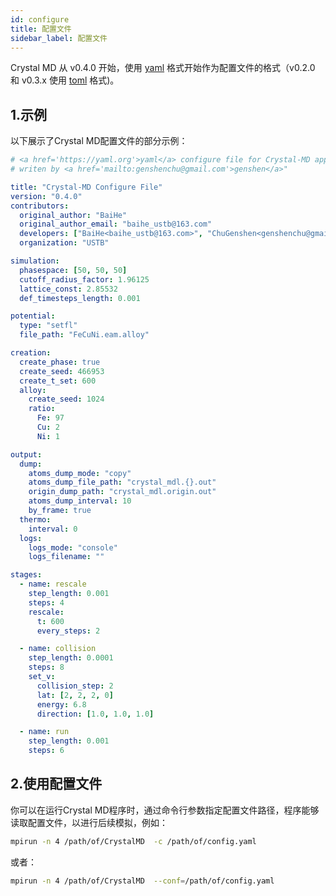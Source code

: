 ```yaml
---
id: configure
title: 配置文件
sidebar_label: 配置文件
---
```


Crystal MD 从 v0.4.0 开始，使用 [yaml](https://yaml.org) 格式开始作为配置文件的格式（v0.2.0 和 v0.3.x 使用 [toml](https://github.com/toml-lang/toml) 格式)。

## 1.示例

以下展示了Crystal MD配置文件的部分示例：
```yaml
# <a href='https://yaml.org'>yaml</a> configure file for Crystal-MD application,
# writen by <a href='mailto:genshenchu@gmail.com'>genshen</a>"

title: "Crystal-MD Configure File"
version: "0.4.0"
contributors:
  original_author: "BaiHe"
  original_author_email: "baihe_ustb@163.com"
  developers: ["BaiHe<baihe_ustb@163.com>", "ChuGenshen<genshenchu@gmail.com>"]
  organization: "USTB"

simulation:
  phasespace: [50, 50, 50]
  cutoff_radius_factor: 1.96125
  lattice_const: 2.85532
  def_timesteps_length: 0.001

potential:
  type: "setfl"
  file_path: "FeCuNi.eam.alloy"

creation:
  create_phase: true
  create_seed: 466953
  create_t_set: 600
  alloy:
    create_seed: 1024
    ratio:
      Fe: 97
      Cu: 2
      Ni: 1

output:
  dump:
    atoms_dump_mode: "copy"
    atoms_dump_file_path: "crystal_mdl.{}.out"
    origin_dump_path: "crystal_mdl.origin.out"
    atoms_dump_interval: 10
    by_frame: true
  thermo:
    interval: 0
  logs:
    logs_mode: "console"
    logs_filename: ""

stages:
  - name: rescale
    step_length: 0.001
    steps: 4
    rescale:
      t: 600
      every_steps: 2

  - name: collision
    step_length: 0.0001
    steps: 8
    set_v:
      collision_step: 2
      lat: [2, 2, 2, 0]
      energy: 6.8
      direction: [1.0, 1.0, 1.0]

  - name: run
    step_length: 0.001
    steps: 6
```

## 2.使用配置文件
你可以在运行Crystal MD程序时，通过命令行参数指定配置文件路径，程序能够读取配置文件，以进行后续模拟，例如：

```bash
mpirun -n 4 /path/of/CrystalMD  -c /path/of/config.yaml
```
或者：

```bash
mpirun -n 4 /path/of/CrystalMD  --conf=/path/of/config.yaml
```
